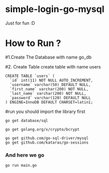 # simple-login-go-mysql
Just for fun :D

# How to Run ?
#1.Create The Database with name go_db

#2. Create Table 
create table with name users

	CREATE TABLE `users` (
	  `id` int(11) NOT NULL AUTO_INCREMENT,
	  `username` varchar(50) DEFAULT NULL,
	  `first_name` varchar(200) NOT NULL,
	  `last_name` varchar(200) NOT NULL,
	  `password` varchar(120) DEFAULT NULL
	) ENGINE=InnoDB DEFAULT CHARSET=latin1;

#run
you should import the library first

	go get database/sql

	go get golang.org/x/crypto/bcrypt

	go get github.com/go-sql-driver/mysql
	go get github.com/kataras/go-sessions

### And here we go 
	go run main.go
